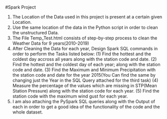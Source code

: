 #Spark Project
1. The Location of the Data used in this project is present at a certain given Location.
2. Use the same location of the data in the Python script in order to clean the unstructured Data.
3. The File Temp_Test.html consists of step-by-step process to clean the Weather Data for 9 years(2010-2019)
4. After Cleaning the Data for each year, Design Spark SQL commands in order to perform the Tasks listed below:
(1) Find the hottest and the coldest day accross all years along with the station code and date.
(2) Find the hottest and the coldest day of each year; along with the station code and date.
(3) Find the Maximum and Minimum Precipitation with the station code and date for the year 2015(You Can find the same by changing just the     Year in the SQL Query attached for the third task)
(4) Measure the percentage of the values which are missing in STP(Mean Station Pressure) along with the station code for each year.
(5) Find the station code with the maximum wind gust for each year.
5. I am also attaching the PySpark SQL queries along with the Output of each in order to get a good idea of the functionality of the code and the whole dataset.
